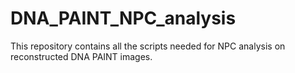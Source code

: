 # DNA_PAINT_NPC_analysis
This repository contains all the scripts needed for NPC analysis on reconstructed DNA PAINT images.
